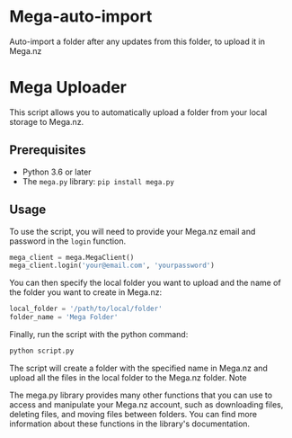 # Mega-auto-import
Auto-import a folder after any updates from this folder, to upload it in Mega.nz

# Mega Uploader

This script allows you to automatically upload a folder from your local storage to Mega.nz.

## Prerequisites

- Python 3.6 or later
- The `mega.py` library: `pip install mega.py`

## Usage

To use the script, you will need to provide your Mega.nz email and password in the `login` function.

```python
mega_client = mega.MegaClient()
mega_client.login('your@email.com', 'yourpassword')
```
You can then specify the local folder you want to upload and the name of the folder you want to create in Mega.nz:
```python
local_folder = '/path/to/local/folder'
folder_name = 'Mega Folder'
```
Finally, run the script with the python command:

```python
python script.py
```
The script will create a folder with the specified name in Mega.nz and upload all the files in the local folder to the Mega.nz folder.
Note

The mega.py library provides many other functions that you can use to access and manipulate your Mega.nz account, such as downloading files, deleting files, and moving files between folders. You can find more information about these functions in the library's documentation.
